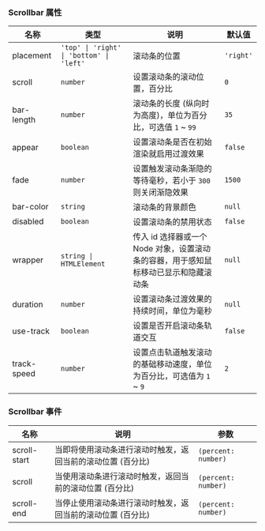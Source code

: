 ### Scrollbar 属性

| 名称        | 类型             | 说明                                                                                 | 默认值  |
| ----------- | ---------------- | ------------------------------------------------------------------------------------ | ------- |
| placement   | `'top' \| 'right' \| 'bottom' \| 'left'`           | 滚动条的位置                              | `'right'` |
| scroll      | `number`           | 设置滚动条的滚动位置，百分比                                                         | `0`       |
| bar-length  | `number`           | 滚动条的长度 (纵向时为高度)，单位为百分比，可选值 `1` ~ `99`                             | `35`      |
| appear      | `boolean`          | 设置滚动条是否在初始渲染就启用过渡效果                                               | `false`   |
| fade        | `number`           | 设置触发滚动条渐隐的等待毫秒，若小于 `300` 则关闭渐隐效果                              | `1500`    |
| bar-color   | `string`           | 滚动条的背景颜色                                                                     | `null`    |
| disabled    | `boolean`          | 设置滚动条的禁用状态                                                                 | `false`   |
| wrapper     | `string \| HTMLElement` | 传入 id 选择器或一个 Node 对象，设置滚动条的容器，用于感知鼠标移动已显示和隐藏滚动条 | `null`    |
| duration    | `number`           | 设置滚动条过渡效果的持续时间，单位为毫秒                                             | `null`    |
| use-track   | `boolean`          | 设置是否开启滚动条轨道交互                                                           | `false`   |
| track-speed | `number`           | 设置点击轨道触发滚动的基础移动速度，单位为百分比，可选值为 `1` ~ `9`                     | `2`       |

### Scrollbar 事件

| 名称            | 说明                                                        | 参数   |
| --------------- | ----------------------------------------------------------- | ------ |
| scroll-start | 当即将使用滚动条进行滚动时触发，返回当前的滚动位置 (百分比) | `(percent: number)` |
| scroll       | 当使用滚动条进行滚动时触发，返回当前的滚动位置 (百分比)     | `(percent: number)` |
| scroll-end   | 当停止使用滚动条进行滚动时触发，返回当前的滚动位置 (百分比) | `(percent: number)` |
